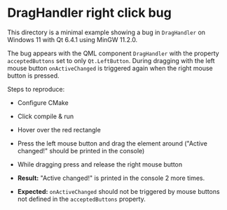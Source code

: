 DragHandler right click bug
===========================

This directory is a minimal example showing a bug in `DragHandler` on Windows 11 with Qt 6.4.1 using MinGW 11.2.0.

The bug appears with the QML component `DragHandler` with the property `acceptedButtons` set to only `Qt.LeftButton`.
During dragging with the left mouse button `onActiveChanged` is triggered again when the right mouse button is pressed.

Steps to reproduce:

* Configure CMake
* Click compile & run
* Hover over the red rectangle
* Press the left mouse button and drag the element around ("Active changed!" should be printed in the console)
* While dragging press and release the right mouse button


* __Result:__ "Active changed!" is printed in the console 2 more times.
* __Expected:__ `onActiveChanged` should not be triggered by mouse buttons not defined in the `acceptedButtons` property.
